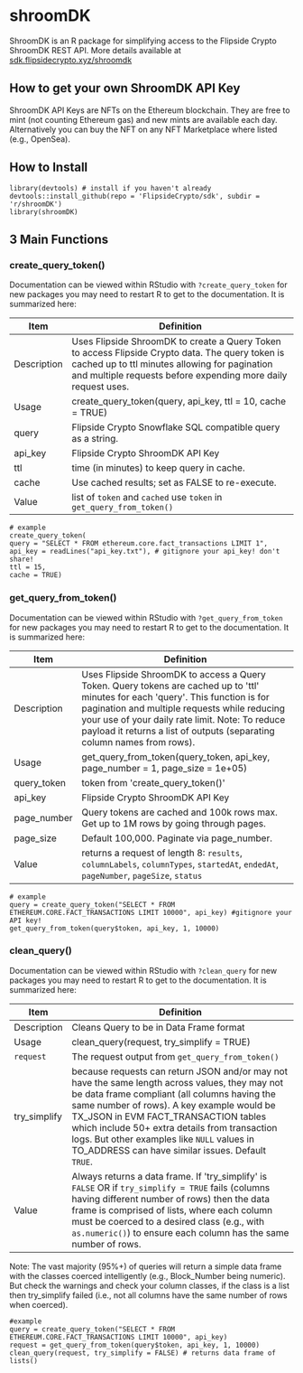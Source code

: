# shroomDK 

ShroomDK is an R package for simplifying access to the Flipside Crypto ShroomDK REST API. More details available at [sdk.flipsidecrypto.xyz/shroomdk](https://sdk.flipsidecrypto.xyz/shroomdk)

## How to get your own ShroomDK API Key

ShroomDK API Keys are NFTs on the Ethereum blockchain. They are free to mint (not counting Ethereum gas) and new mints are available each day. Alternatively you can buy the NFT on any NFT Marketplace where listed (e.g., OpenSea). 

## How to Install 

```
library(devtools) # install if you haven't already
devtools::install_github(repo = 'FlipsideCrypto/sdk', subdir = 'r/shroomDK')
library(shroomDK)
```

## 3 Main Functions

### create_query_token()

Documentation can be viewed within RStudio with ```?create_query_token``` for new packages you may need to restart R to get to the documentation. It is summarized here: 

| Item    | Definition |
| ----------- | ----------- |
| Description | Uses Flipside ShroomDK to create a Query Token to access Flipside Crypto data. The query token is cached up to ttl minutes allowing for pagination and multiple requests before expending more daily request uses.|
| Usage  | create_query_token(query, api_key, ttl = 10, cache = TRUE)|
| query	 | Flipside Crypto Snowflake SQL compatible query as a string. |
| api_key	| Flipside Crypto ShroomDK API Key |
| ttl | time (in minutes) to keep query in cache. |
| cache | Use cached results; set as FALSE to re-execute. |
| Value | list of `token` and `cached` use `token` in `get_query_from_token()`|

```
# example
create_query_token(
query = "SELECT * FROM ethereum.core.fact_transactions LIMIT 1",
api_key = readLines("api_key.txt"), # gitignore your api_key! don't share!
ttl = 15,
cache = TRUE)
```

### get_query_from_token()


Documentation can be viewed within RStudio with ```?get_query_from_token``` for new packages you may need to restart R to get to the documentation. It is summarized here: 

| Item    | Definition |
| ----------- | ----------- |
| Description | Uses Flipside ShroomDK to access a Query Token. Query tokens are cached up to 'ttl' minutes for each 'query'. This function is for pagination and multiple requests while reducing your use of your daily rate limit. Note: To reduce payload it returns a list of outputs (separating column names from rows).|
| Usage  | get_query_from_token(query_token, api_key, page_number = 1, page_size = 1e+05)|
| query_token	| token from 'create_query_token()' |
| api_key	| Flipside Crypto ShroomDK API Key |
| page_number	 |Query tokens are cached and 100k rows max. Get up to 1M rows by going through pages. |
| page_size | Default 100,000. Paginate via page_number. |
| Value | returns a request of length 8: `results`, `columnLabels`, `columnTypes`, `startedAt`, `endedAt`, `pageNumber`, `pageSize`, `status` |


```
# example
query = create_query_token("SELECT * FROM ETHEREUM.CORE.FACT_TRANSACTIONS LIMIT 10000", api_key) #gitignore your API key!
get_query_from_token(query$token, api_key, 1, 10000)
```

### clean_query()

Documentation can be viewed within RStudio with ```?clean_query``` for new packages you may need to restart R to get to the documentation. It is summarized here: 

| Item    | Definition |
| ----------- | ----------- |
| Description | Cleans Query to be in Data Frame format |
| Usage  | clean_query(request, try_simplify = TRUE)|
| `request`	| The request output from `get_query_from_token()` |
|try_simplify	 | because requests can return JSON and/or may not have the same length across values, they may not be data frame compliant (all columns having the same number of rows). A key example would be TX_JSON in EVM FACT_TRANSACTION tables which include 50+ extra details from transaction logs. But other examples like `NULL` values in TO_ADDRESS can have similar issues. Default `TRUE`. |
| Value | Always returns a data frame. If 'try_simplify' is `FALSE` OR if `try_simplify = TRUE` fails (columns having different number of rows) then the data frame is comprised of lists, where each column must be coerced to a desired class (e.g., with `as.numeric()`) to ensure each column has the same number of rows.|

Note: The vast majority (95%+) of queries will return a simple data frame with the classes coerced intelligently (e.g., Block_Number being numeric). But check the warnings and check your column classes, if the class is a list then try_simplify failed (i.e., not all columns have the same number of rows when coerced).

```
#example
query = create_query_token("SELECT * FROM ETHEREUM.CORE.FACT_TRANSACTIONS LIMIT 10000", api_key)
request = get_query_from_token(query$token, api_key, 1, 10000)
clean_query(request, try_simplify = FALSE) # returns data frame of lists()
```
